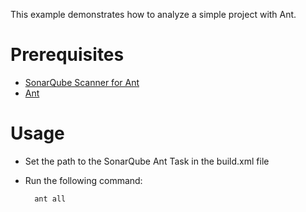 This example demonstrates how to analyze a simple project with Ant.

Prerequisites
=============
* [SonarQube Scanner for Ant](http://redirect.sonarsource.com/doc/ant-task.html)
* [Ant](http://ant.apache.org/)

Usage
=====
* Set the path to the SonarQube Ant Task in the build.xml file
* Run the following command:

        ant all
